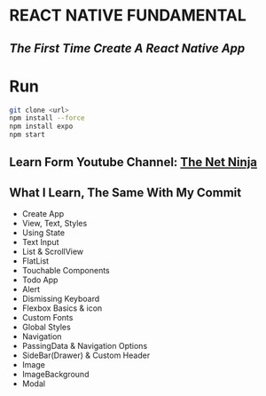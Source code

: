 # REACT NATIVE FUNDAMENTAL

## _The First Time Create A React Native App_

# Run

```sh
git clone <url>
npm install --force
npm install expo
npm start
```

## Learn Form Youtube Channel: [The Net Ninja](https://www.youtube.com/@NetNinja)

## What I Learn, The Same With My Commit

- Create App
- View, Text, Styles
- Using State
- Text Input
- List & ScrollView
- FlatList
- Touchable Components
- Todo App
- Alert
- Dismissing Keyboard
- Flexbox Basics & icon
- Custom Fonts
- Global Styles
- Navigation
- PassingData & Navigation Options
- SideBar(Drawer) & Custom Header
- Image
- ImageBackground
- Modal
